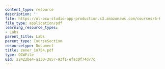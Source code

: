 ```yaml
---
content_type: resource
description: ''
file: https://ol-ocw-studio-app-production.s3.amazonaws.com/courses/6-071j-introduction-to-electronics-signals-and-measurement-spring-2006/22422be4a130385793f1efac0f74d77c_zener_1n754.pdf
file_type: application/pdf
learning_resource_types:
- Labs
parent_title: Labs
parent_type: CourseSection
resourcetype: Document
title: zener_1n754.pdf
type: OCWFile
uid: 22422be4-a130-3857-93f1-efac0f74d77c
---
```

